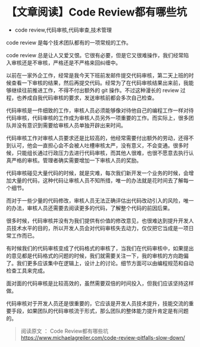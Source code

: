 # 【文章阅读】Code Review都有哪些坑
- code review,代码审核,代码审查,技术管理

code review 是每个技术团队都有的一项常规的工作。

code review 总是让人又爱又恨。它很有必要，但是它又很难操作，我们经常陷入审核还是不审核，严格还是不严格来回纠缠中。

以前在一家外企工作，经常是我今天下班前发邮件提交代码审核，第二天上班的时候查看一下审核的结果，然后再提交代码。经常为了在代码审核结果出来前，我能够继续往前推进工作，不得不付出额外的 git 操作。不过这种漫长的 review 过程，也养成自我代码审核的要求，发送审核前都会多次自己检查。

代码审核是一件细致的工作，审核人员必须能够像对待他自己的编程工作一样对待代码审核，代码审核的工作成为审核人员另外一项重要的工作。而实际上，很多团队并没有意识到需要给审核人员单独开辟出来时间。

代码审核工作对审核人员要求还是比较高的，他经常需要付出额外的劳动，还得不到认可，他会一直担心会不会被人吐槽审核太严，没有意义，不会变通。很多时候，只能组长通过行政压力去进行代码审核，而其他人很难，也很不愿意去执行认真严格的审核。管理者确实需要增加一下审核人员的奖励。

代码审核碰见大量代码的时候，就是灾难，每次我们新开发一个业务的时候，会增加大量的代码，这种代码让审核人员不知所措，唯一的办法就是花时间去了解每一个细节。

而对于一些少量的代码修改，审核人员无法正确评估出代码改动引入的风险，唯一的办法，审核人员还需要去阅读更多的代码，了解整个代码的前因后果。

很多时候，代码审核并没有为我们提供有价值的修改意见，也很难达到提升开发人员技术水平的目的，所以开发人员会对代码审核失去动力，仅仅把它当成是一项日常工作而已。

有时候我们的代码审核变成了代码格式的审核了，当我们在代码审核中，如果提出的意见都是代码格式的问题的时候，我们就需要关注一下，我的审核的方向跑偏了。我们更多应该集中在逻辑上，设计上的讨论。细节方面可以由编程规范和自动检查工具来完成。

面对面的代码审核是比较高效的，虽然需要双倍的时间投入，但我们应该坚持这样做。

代码审核对于开发人员还是很重要的，它应该是开发人员技术提升，技能交流的重要手段，如果团队的代码审核流于形式，那么团队的整体能力提升肯定是有问题的。

> 阅读原文 ： Code Review都有哪些坑
> https://www.michaelagreiler.com/code-review-pitfalls-slow-down/

